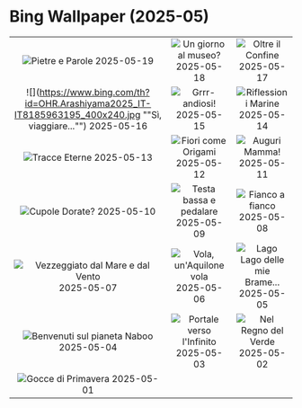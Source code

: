 # Bing Wallpaper (2025-05)

|  |  |  |
|:---:|:---:|:---:|
| ![](https://www.bing.com/th?id=OHR.OrecchioDiDionisoSiracusa_IT-IT7033157310_400x240.jpg "Pietre e Parole") 2025-05-19 | ![](https://www.bing.com/th?id=OHR.DufyRoom_IT-IT9020627686_400x240.jpg "Un giorno al museo?") 2025-05-18 | ![](https://www.bing.com/th?id=OHR.VeniceLagoon_IT-IT7176917574_400x240.jpg "Oltre il Confine") 2025-05-17 |
| ![](https://www.bing.com/th?id=OHR.Arashiyama2025_IT-IT8185963195_400x240.jpg ""Sì, viaggiare..."") 2025-05-16 | ![](https://www.bing.com/th?id=OHR.LeopardMother_IT-IT3189476011_400x240.jpg "Grrr-andiosi!") 2025-05-15 | ![](https://www.bing.com/th?id=OHR.SardiniaFlavia_IT-IT8830916850_400x240.jpg "Riflessioni Marine") 2025-05-14 |
| ![](https://www.bing.com/th?id=OHR.TorresChile_IT-IT3039649288_400x240.jpg "Tracce Eterne") 2025-05-13 | ![](https://www.bing.com/th?id=OHR.IrisGarden_IT-IT1950091459_400x240.jpg "Fiori come Origami") 2025-05-12 | ![](https://www.bing.com/th?id=OHR.FestaDellaMammaCigni_IT-IT8623843601_400x240.jpg "Auguri Mamma!") 2025-05-11 |
| ![](https://www.bing.com/th?id=OHR.MinnesotaRotunda_IT-IT5434409102_400x240.jpg "Cupole Dorate?") 2025-05-10 | ![](https://www.bing.com/th?id=OHR.GiroItalia_IT-IT8486738014_400x240.jpg "Testa bassa e pedalare") 2025-05-09 | ![](https://www.bing.com/th?id=OHR.RhyoliteDonkeys_IT-IT8431105690_400x240.jpg "Fianco a fianco") 2025-05-08 |
| ![](https://www.bing.com/th?id=OHR.DunluceIreland_IT-IT8360348588_400x240.jpg "Vezzeggiato dal Mare e dal Vento") 2025-05-07 | ![](https://www.bing.com/th?id=OHR.FlyoverNamibia_IT-IT8197478549_400x240.jpg "Vola, un'Aquilone vola") 2025-05-06 | ![](https://www.bing.com/th?id=OHR.YohoNP_IT-IT2594814930_400x240.jpg "Lago Lago delle mie Brame...") 2025-05-05 |
| ![](https://www.bing.com/th?id=OHR.SevilleNaboo_IT-IT2269809948_400x240.jpg "Benvenuti sul pianeta Naboo") 2025-05-04 | ![](https://www.bing.com/th?id=OHR.ArchesGalaxy_IT-IT2041220241_400x240.jpg "Portale verso l'Infinito") 2025-05-03 | ![](https://www.bing.com/th?id=OHR.BrazilHeron_IT-IT7849076526_400x240.jpg "Nel Regno del Verde") 2025-05-02 |
| ![](https://www.bing.com/th?id=OHR.PinkPlumeria_IT-IT2418782991_400x240.jpg "Gocce di Primavera") 2025-05-01 |  |  |
